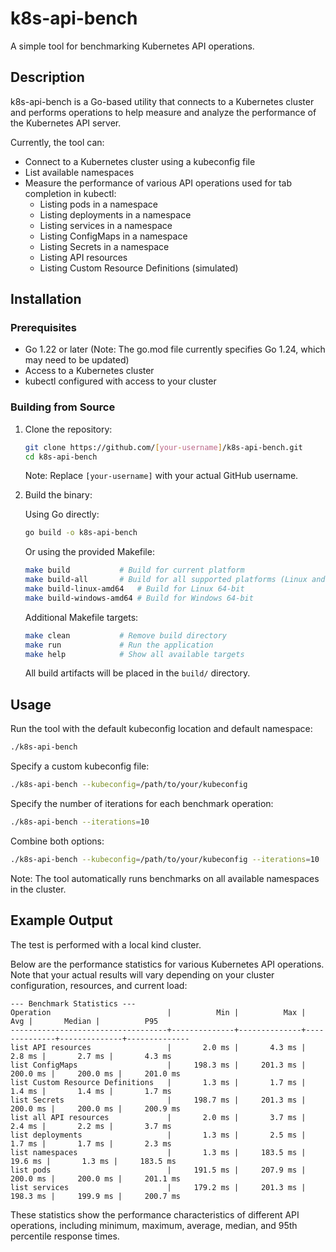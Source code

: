 # k8s-api-bench

A simple tool for benchmarking Kubernetes API operations.

## Description

k8s-api-bench is a Go-based utility that connects to a Kubernetes cluster and performs operations to help measure and
analyze the performance of the Kubernetes API server.

Currently, the tool can:

- Connect to a Kubernetes cluster using a kubeconfig file
- List available namespaces
- Measure the performance of various API operations used for tab completion in kubectl:
    - Listing pods in a namespace
    - Listing deployments in a namespace
    - Listing services in a namespace
    - Listing ConfigMaps in a namespace
    - Listing Secrets in a namespace
    - Listing API resources
    - Listing Custom Resource Definitions (simulated)

## Installation

### Prerequisites

- Go 1.22 or later (Note: The go.mod file currently specifies Go 1.24, which may need to be updated)
- Access to a Kubernetes cluster
- kubectl configured with access to your cluster

### Building from Source

1. Clone the repository:
   ```bash
   git clone https://github.com/[your-username]/k8s-api-bench.git
   cd k8s-api-bench
   ```

   Note: Replace `[your-username]` with your actual GitHub username.

2. Build the binary:

   Using Go directly:
   ```bash
   go build -o k8s-api-bench
   ```

   Or using the provided Makefile:
   ```bash
   make build           # Build for current platform
   make build-all       # Build for all supported platforms (Linux and Windows, 64-bit)
   make build-linux-amd64   # Build for Linux 64-bit
   make build-windows-amd64 # Build for Windows 64-bit
   ```

   Additional Makefile targets:
   ```bash
   make clean           # Remove build directory
   make run             # Run the application
   make help            # Show all available targets
   ```

   All build artifacts will be placed in the `build/` directory.

## Usage

Run the tool with the default kubeconfig location and default namespace:

```bash
./k8s-api-bench
```

Specify a custom kubeconfig file:

```bash
./k8s-api-bench --kubeconfig=/path/to/your/kubeconfig
```

Specify the number of iterations for each benchmark operation:

```bash
./k8s-api-bench --iterations=10
```

Combine both options:

```bash
./k8s-api-bench --kubeconfig=/path/to/your/kubeconfig --iterations=10
```

Note: The tool automatically runs benchmarks on all available namespaces in the cluster.

## Example Output

The test is performed with a local kind cluster.

Below are the performance statistics for various Kubernetes API operations. Note that your actual results will vary depending on your cluster configuration, resources, and current load:

```
--- Benchmark Statistics ---
Operation                          |          Min |          Max |          Avg |       Median |          P95
-----------------------------------+--------------+--------------+--------------+--------------+--------------
list API resources                 |       2.0 ms |       4.3 ms |       2.8 ms |       2.7 ms |       4.3 ms
list ConfigMaps                    |     198.3 ms |     201.3 ms |     200.0 ms |     200.0 ms |     201.0 ms
list Custom Resource Definitions   |       1.3 ms |       1.7 ms |       1.4 ms |       1.4 ms |       1.7 ms
list Secrets                       |     198.7 ms |     201.3 ms |     200.0 ms |     200.0 ms |     200.9 ms
list all API resources             |       2.0 ms |       3.7 ms |       2.4 ms |       2.2 ms |       3.7 ms
list deployments                   |       1.3 ms |       2.5 ms |       1.7 ms |       1.7 ms |       2.3 ms
list namespaces                    |       1.3 ms |     183.5 ms |      19.6 ms |       1.3 ms |     183.5 ms
list pods                          |     191.5 ms |     207.9 ms |     200.0 ms |     200.0 ms |     201.1 ms
list services                      |     179.2 ms |     201.3 ms |     198.3 ms |     199.9 ms |     200.7 ms
```

These statistics show the performance characteristics of different API operations, including minimum, maximum, average,
median, and 95th percentile response times.
